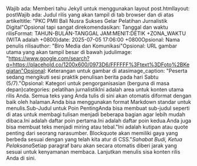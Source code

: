 Wajib ada: Memberi tahu Jekyll untuk menggunakan layout post.htmllayout: postWajib ada: Judul rilis yang akan tampil di tab browser dan di atas artikeltitle: "PKC PMII Bali Nusra Sukses Gelar Pelatihan Jurnalistik Digital"Opsional tapi sangat direkomendasikan: Tanggal dan waktu rilisFormat: TAHUN-BULAN-TANGGAL JAM:MENIT:DETIK +ZONA_WAKTU (WITA adalah +0800)date: 2025-07-05 17:06:00 +0800Opsional: Nama penulis rilisauthor: "Biro Media dan Komunikasi"Opsional: URL gambar utama yang akan tampil besar di bawah judulimage: "https://www.google.com/search?q=https://placehold.co/1200x600/0973D6/FFFFFF%3Ftext%3DFoto%2BKegiatan"Opsional: Keterangan untuk gambar di atasimage_caption: "Peserta sedang mengikuti sesi praktik penulisan berita pada hari Sabtu (5/7)."Opsional: Kategori untuk pengorganisasian (berguna di masa depan)categories: pelatihan jurnalistikIni adalah area untuk konten utama rilis Anda. Semua teks yang Anda tulis di sini akan otomatis diformat dengan baik oleh halaman.Anda bisa menggunakan format Markdown standar untuk menulis.Sub-Judul untuk Poin PentingAnda bisa membuat sub-judul seperti di atas untuk membagi tulisan menjadi beberapa bagian agar lebih mudah dibaca.Ini adalah daftar poin pertama.Ini adalah daftar poin kedua.Anda juga bisa membuat teks menjadi miring atau tebal."Ini adalah kutipan atau quote penting dari seorang narasumber. Blockquote akan memiliki gaya yang berbeda sesuai dengan yang telah kita atur di CSS."<cite>Sahabat Budi, Ketua Pelaksana</cite>Setiap paragraf baru akan secara otomatis diberi jarak yang sesuai untuk kenyamanan membaca. Lanjutkan menulis sisa konten rilis Anda di sini.
